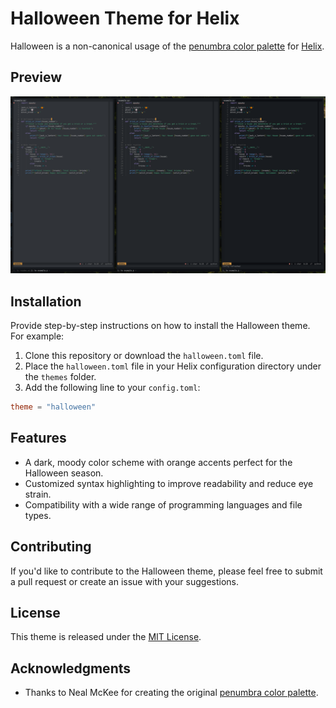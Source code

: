 # Halloween Theme for Helix

Halloween is a non-canonical usage of the [penumbra color palette](https://github.com/nealmckee/penumbra) for [Helix](https://github.com/helix-editor/helix).  


## Preview

![Halloween Theme Preview](images/example.png)

## Installation

Provide step-by-step instructions on how to install the Halloween theme. For example:

1. Clone this repository or download the `halloween.toml` file.
2. Place the `halloween.toml` file in your Helix configuration directory under the `themes` folder.
3. Add the following line to your `config.toml`:

```toml
theme = "halloween"
```

## Features

- A dark, moody color scheme with orange accents perfect for the Halloween season.
- Customized syntax highlighting to improve readability and reduce eye strain.
- Compatibility with a wide range of programming languages and file types.

## Contributing

If you'd like to contribute to the Halloween theme, please feel free to submit a pull request or create an issue with your suggestions.

## License

This theme is released under the [MIT License](LICENSE).

## Acknowledgments

- Thanks to Neal McKee for creating the original [penumbra color palette](https://github.com/nealmckee/penumbra).
